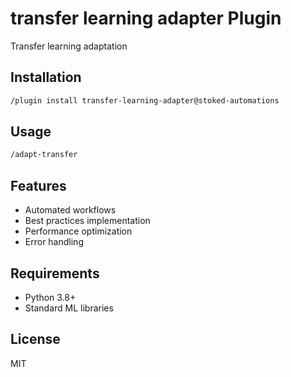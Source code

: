 # transfer learning adapter Plugin

Transfer learning adaptation

## Installation

```bash
/plugin install transfer-learning-adapter@stoked-automations
```

## Usage

```bash
/adapt-transfer
```

## Features

- Automated workflows
- Best practices implementation
- Performance optimization
- Error handling

## Requirements

- Python 3.8+
- Standard ML libraries

## License

MIT
